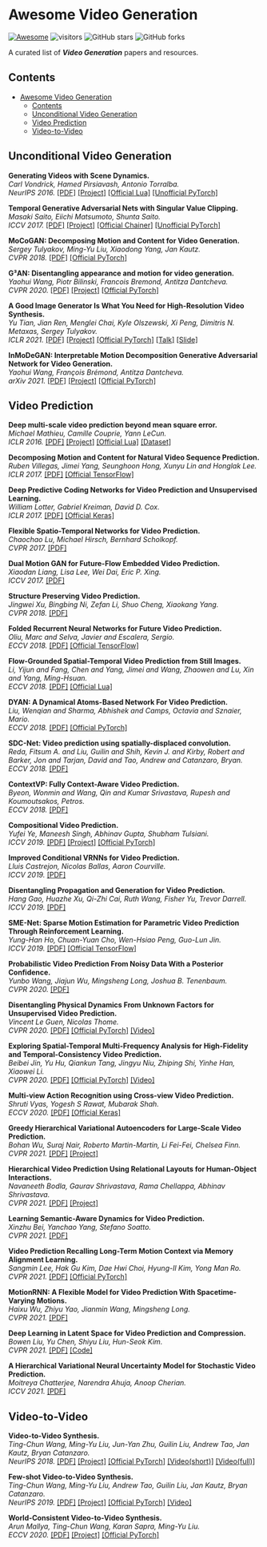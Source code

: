 # Awesome Video Generation

[![Awesome](https://cdn.rawgit.com/sindresorhus/awesome/d7305f38d29fed78fa85652e3a63e154dd8e8829/media/badge.svg)](https://github.com/sindresorhus/awesome)  ![visitors](https://visitor-badge.glitch.me/badge?page_id=Xiefan-Guo/Awesome-Video-Generation) ![GitHub stars](https://img.shields.io/github/stars/Xiefan-Guo/Awesome-Video-Generation?color=green)  ![GitHub forks](https://img.shields.io/github/forks/Xiefan-Guo/Awesome-Video-Generation?color=9cf)

A curated list of ***Video Generation*** papers and resources.

## Contents

- [Awesome Video Generation](#awesome-video-generation)
  - [Contents](#contents)
  - [Unconditional Video Generation](#unconditional-video-generation)
  - [Video Prediction](#video-prediction)
  - [Video-to-Video](#video-to-video)

## Unconditional Video Generation

**Generating Videos with Scene Dynamics.**<br>
*Carl Vondrick, Hamed Pirsiavash, Antonio Torralba.*<br>
*NeurIPS 2016.* [[PDF]](http://www.cs.columbia.edu/~vondrick/tinyvideo/paper.pdf) [[Project]](http://www.cs.columbia.edu/~vondrick/tinyvideo/) [[Official Lua]](https://github.com/cvondrick/videogan) [[Unofficial PyTorch]](https://github.com/batsa003/videogan)

**Temporal Generative Adversarial Nets with Singular Value Clipping.**<br>
*Masaki Saito, Eiichi Matsumoto, Shunta Saito.*<br>
*ICCV 2017.* [[PDF]](https://arxiv.org/pdf/1611.06624.pdf) [[Project]](https://pfnet-research.github.io/tgan/) [[Official Chainer]](https://github.com/pfnet-research/tgan) [[Unofficial PyTorch]](https://github.com/proceduralia/tgan-pytorch)

**MoCoGAN: Decomposing Motion and Content for Video Generation.**<br>
*Sergey Tulyakov, Ming-Yu Liu, Xiaodong Yang, Jan Kautz.*<br>
*CVPR 2018.* [[PDF]](https://arxiv.org/pdf/1707.04993.pdf) [[Official PyTorch]](https://github.com/sergeytulyakov/mocogan)

**G³AN:  Disentangling appearance and motion for video generation.**<br>
*Yaohui Wang, Piotr Bilinski, Francois Bremond, Antitza Dantcheva.*<br>
*CVPR 2020.* [[PDF]](https://arxiv.org/pdf/1912.05523.pdf) [[Project]](https://wyhsirius.github.io/G3AN/) [[Official PyTorch]](https://github.com/wyhsirius/g3an-project)

**A Good Image Generator Is What You Need for High-Resolution Video Synthesis.**<br>
*Yu Tian, Jian Ren, Menglei Chai, Kyle Olszewski, Xi Peng, Dimitris N. Metaxas, Sergey Tulyakov.*<br>
*ICLR 2021.* [[PDF]](https://arxiv.org/pdf/2104.15069.pdf) [[Project]](https://bluer555.github.io/MoCoGAN-HD/) [[Official PyTorch]](https://github.com/snap-research/MoCoGAN-HD) [[Talk]](https://papertalk.org/papertalks/29015) [[Slide]](https://iclr.cc/media/Slides/iclr/2021/virtual(03-08-00)-03-08-00UTC-2810-a_good_image.pdf)

**InMoDeGAN: Interpretable Motion Decomposition Generative Adversarial Network for Video Generation.**<br>
*Yaohui Wang, François Brémond, Antitza Dantcheva.*<br>
*arXiv 2021.* [[PDF]](https://arxiv.org/pdf/2101.03049.pdf) [[Project]](https://wyhsirius.github.io/InMoDeGAN/) [[Official PyTorch]](https://github.com/wyhsirius/InMoDeGAN-project)

## Video Prediction

**Deep multi-scale video prediction beyond mean square error.**<br>
*Michael Mathieu, Camille Couprie, Yann LeCun.*<br>
*ICLR 2016.* [[PDF]](https://arxiv.org/pdf/1511.05440.pdf) [[Project]](https://cs.nyu.edu/~mathieu/iclr2016.html) [[Official Lua]](https://github.com/coupriec/VideoPredictionICLR2016) [[Dataset]](http://perso.esiee.fr/~coupriec/MathieuICLR16TestCode.zip)

**Decomposing Motion and Content for Natural Video Sequence Prediction.**<br>
*Ruben Villegas, Jimei Yang, Seunghoon Hong, Xunyu Lin and Honglak Lee.*<br>
*ICLR 2017.* [[PDF]](https://openreview.net/pdf?id=rkEFLFqee) [[Official TensorFlow]](https://github.com/rubenvillegas/iclr2017mcnet)

**Deep Predictive Coding Networks for Video Prediction and Unsupervised Learning.**<br>
*William Lotter, Gabriel Kreiman, David D. Cox.*<br>
*ICLR 2017.* [[PDF]](https://arxiv.org/pdf/1605.08104.pdf) [[Official Keras]](https://github.com/coxlab/prednet)

**Flexible Spatio-Temporal Networks for Video Prediction.**<br>
*Chaochao Lu, Michael Hirsch, Bernhard Scholkopf.*<br>
*CVPR 2017.* [[PDF]](https://openaccess.thecvf.com/content_cvpr_2017/papers/Lu_Flexible_Spatio-Temporal_Networks_CVPR_2017_paper.pdf)

**Dual Motion GAN for Future-Flow Embedded Video Prediction.**<br>
*Xiaodan Liang, Lisa Lee, Wei Dai, Eric P. Xing.*<br>
*ICCV 2017.* [[PDF]](https://openaccess.thecvf.com/content_ICCV_2017/papers/Liang_Dual_Motion_GAN_ICCV_2017_paper.pdf)

**Structure Preserving Video Prediction.**<br>
*Jingwei Xu, Bingbing Ni, Zefan Li, Shuo Cheng, Xiaokang Yang.*<br>
*CVPR 2018.* [[PDF]](https://openaccess.thecvf.com/content_cvpr_2018/papers/Xu_Structure_Preserving_Video_CVPR_2018_paper.pdf)

**Folded Recurrent Neural Networks for Future Video Prediction.**<br>
*Oliu, Marc and Selva, Javier and Escalera, Sergio.*<br>
*ECCV 2018.* [[PDF]](https://www.ecva.net/papers/eccv_2018/papers_ECCV/papers/Marc_Oliu_Folded_Recurrent_Neural_ECCV_2018_paper.pdf) [[Official TensorFlow]](https://github.com/moliusimon/frnn)

**Flow-Grounded Spatial-Temporal Video Prediction from Still Images.**<br>
*Li, Yijun and Fang, Chen and Yang, Jimei and Wang, Zhaowen and Lu, Xin and Yang, Ming-Hsuan.*<br>
*ECCV 2018.* [[PDF]](https://www.ecva.net/papers/eccv_2018/papers_ECCV/papers/Yijun_Li_Flow-Grounded_Spatial-Temporal_Video_ECCV_2018_paper.pdf) [[Official Lua]](https://github.com/Yijunmaverick/FlowGrounded-VideoPrediction)

**DYAN: A Dynamical Atoms-Based Network For Video Prediction.**<br>
*Liu, Wenqian and Sharma, Abhishek and Camps, Octavia and Sznaier, Mario.*<br>
*ECCV 2018.* [[PDF]](https://www.ecva.net/papers/eccv_2018/papers_ECCV/papers/Wenqian_Liu_DYAN_A_Dynamical_ECCV_2018_paper.pdf) [[Official PyTorch]](https://github.com/liuem607/DYAN)

**SDC-Net: Video prediction using spatially-displaced convolution.**<br>
*Reda, Fitsum A. and Liu, Guilin and Shih, Kevin J. and Kirby, Robert and Barker, Jon and Tarjan, David and Tao, Andrew and Catanzaro, Bryan.*<br>
*ECCV 2018.* [[PDF]](https://www.ecva.net/papers/eccv_2018/papers_ECCV/papers/Fitsum_Reda_SDC-Net_Video_prediction_ECCV_2018_paper.pdf)

**ContextVP: Fully Context-Aware Video Prediction.**<br>
*Byeon, Wonmin and Wang, Qin and Kumar Srivastava, Rupesh and Koumoutsakos, Petros.*<br>
*ECCV 2018.* [[PDF]](https://www.ecva.net/papers/eccv_2018/papers_ECCV/papers/Wonmin_Byeon_ContextVP_Fully_Context-Aware_ECCV_2018_paper.pdf)

**Compositional Video Prediction.**<br>
*Yufei Ye, Maneesh Singh, Abhinav Gupta, Shubham Tulsiani.*<br>
*ICCV 2019.* [[PDF]](https://openaccess.thecvf.com/content_ICCV_2019/papers/Ye_Compositional_Video_Prediction_ICCV_2019_paper.pdf) [[Project]](https://judyye.github.io/CVP/) [[Official PyTorch]](https://github.com/JudyYe/CVP)

**Improved Conditional VRNNs for Video Prediction.**<br>
*Lluis Castrejon, Nicolas Ballas, Aaron Courville.*<br>
*ICCV 2019.* [[PDF]](https://openaccess.thecvf.com/content_ICCV_2019/papers/Castrejon_Improved_Conditional_VRNNs_for_Video_Prediction_ICCV_2019_paper.pdf)

**Disentangling Propagation and Generation for Video Prediction.**<br>
*Hang Gao, Huazhe Xu, Qi-Zhi Cai, Ruth Wang, Fisher Yu, Trevor Darrell.*<br>
*ICCV 2019.* [[PDF]](https://openaccess.thecvf.com/content_ICCV_2019/papers/Gao_Disentangling_Propagation_and_Generation_for_Video_Prediction_ICCV_2019_paper.pdf)

**SME-Net: Sparse Motion Estimation for Parametric Video Prediction Through Reinforcement Learning.**<br>
*Yung-Han Ho, Chuan-Yuan Cho, Wen-Hsiao Peng, Guo-Lun Jin.*<br>
*ICCV 2019.* [[PDF]](https://openaccess.thecvf.com/content_ICCV_2019/papers/Ho_SME-Net_Sparse_Motion_Estimation_for_Parametric_Video_Prediction_Through_Reinforcement_ICCV_2019_paper.pdf) [[Official TensorFlow]](https://github.com/hectorho0409/SME_release)

**Probabilistic Video Prediction From Noisy Data With a Posterior Confidence.**<br>
*Yunbo Wang, Jiajun Wu, Mingsheng Long, Joshua B. Tenenbaum.*<br>
*CVPR 2020.* [[PDF]](https://openaccess.thecvf.com/content_CVPR_2020/papers/Wang_Probabilistic_Video_Prediction_From_Noisy_Data_With_a_Posterior_Confidence_CVPR_2020_paper.pdf)

**Disentangling Physical Dynamics From Unknown Factors for Unsupervised Video Prediction.**<br>
*Vincent Le Guen, Nicolas Thome.*<br>
*CVPR 2020.* [[PDF]](https://openaccess.thecvf.com/content_CVPR_2020/papers/Le_Guen_Disentangling_Physical_Dynamics_From_Unknown_Factors_for_Unsupervised_Video_Prediction_CVPR_2020_paper.pdf) [[Official PyTorch]](https://github.com/vincent-leguen/PhyDNet) [[Video]](https://www.youtube.com/watch?v=_edOGTNSC1U)

**Exploring Spatial-Temporal Multi-Frequency Analysis for High-Fidelity and Temporal-Consistency Video Prediction.**<br>
*Beibei Jin, Yu Hu, Qiankun Tang, Jingyu Niu, Zhiping Shi, Yinhe Han, Xiaowei Li.*<br>
*CVPR 2020.* [[PDF]](https://openaccess.thecvf.com/content_CVPR_2020/papers/Jin_Exploring_Spatial-Temporal_Multi-Frequency_Analysis_for_High-Fidelity_and_Temporal-Consistency_Video_Prediction_CVPR_2020_paper.pdf) [[Official PyTorch]](https://github.com/Bei-Jin/STMFANet) [[Video]](https://www.youtube.com/watch?v=cemetXMOInU)

**Multi-view Action Recognition using Cross-view Video Prediction.**<br>
*Shruti Vyas, Yogesh S Rawat, Mubarak Shah.*<br>
*ECCV 2020.* [[PDF]](https://www.ecva.net/papers/eccv_2020/papers_ECCV/papers/123720426.pdf) [[Official Keras]](https://github.com/svyas23/cross-view-action)

**Greedy Hierarchical Variational Autoencoders for Large-Scale Video Prediction.**<br>
*Bohan Wu, Suraj Nair, Roberto Martin-Martin, Li Fei-Fei, Chelsea Finn.*<br>
*CVPR 2021.* [[PDF]](https://openaccess.thecvf.com/content/CVPR2021/papers/Wu_Greedy_Hierarchical_Variational_Autoencoders_for_Large-Scale_Video_Prediction_CVPR_2021_paper.pdf) [[Project]](https://sites.google.com/view/ghvae)

**Hierarchical Video Prediction Using Relational Layouts for Human-Object Interactions.**<br>
*Navaneeth Bodla, Gaurav Shrivastava, Rama Chellappa, Abhinav Shrivastava.*<br>
*CVPR 2021.* [[PDF]](https://openaccess.thecvf.com/content/CVPR2021/papers/Bodla_Hierarchical_Video_Prediction_Using_Relational_Layouts_for_Human-Object_Interactions_CVPR_2021_paper.pdf) [[Project]](https://horn-video.github.io/)

**Learning Semantic-Aware Dynamics for Video Prediction.**<br>
*Xinzhu Bei, Yanchao Yang, Stefano Soatto.*<br>
*CVPR 2021.* [[PDF]](https://openaccess.thecvf.com/content/CVPR2021/papers/Bei_Learning_Semantic-Aware_Dynamics_for_Video_Prediction_CVPR_2021_paper.pdf)

**Video Prediction Recalling Long-Term Motion Context via Memory Alignment Learning.**<br>
*Sangmin Lee, Hak Gu Kim, Dae Hwi Choi, Hyung-Il Kim, Yong Man Ro.*<br>
*CVPR 2021.* [[PDF]](https://openaccess.thecvf.com/content/CVPR2021/papers/Lee_Video_Prediction_Recalling_Long-Term_Motion_Context_via_Memory_Alignment_Learning_CVPR_2021_paper.pdf) [[Official PyTorch]](https://github.com/sangmin-git/LMC-Memory)

**MotionRNN: A Flexible Model for Video Prediction With Spacetime-Varying Motions.**<br>
*Haixu Wu, Zhiyu Yao, Jianmin Wang, Mingsheng Long.*<br>
*CVPR 2021.* [[PDF]](https://openaccess.thecvf.com/content/CVPR2021/papers/Wu_MotionRNN_A_Flexible_Model_for_Video_Prediction_With_Spacetime-Varying_Motions_CVPR_2021_paper.pdf)

**Deep Learning in Latent Space for Video Prediction and Compression.**<br>
*Bowen Liu, Yu Chen, Shiyu Liu, Hun-Seok Kim.*<br>
*CVPR 2021.* [[PDF]](https://openaccess.thecvf.com/content/CVPR2021/papers/Liu_Deep_Learning_in_Latent_Space_for_Video_Prediction_and_Compression_CVPR_2021_paper.pdf) [[Code]](https://github.com/BowenL0218/Video-compression)

**A Hierarchical Variational Neural Uncertainty Model for Stochastic Video Prediction.**<br>
*Moitreya Chatterjee, Narendra Ahuja, Anoop Cherian.*<br>
*ICCV 2021.* [[PDF]](https://openaccess.thecvf.com/content/ICCV2021/papers/Chatterjee_A_Hierarchical_Variational_Neural_Uncertainty_Model_for_Stochastic_Video_Prediction_ICCV_2021_paper.pdf)

## Video-to-Video

**Video-to-Video Synthesis.**<br>
*Ting-Chun Wang, Ming-Yu Liu, Jun-Yan Zhu, Guilin Liu, Andrew Tao, Jan Kautz, Bryan Catanzaro.*<br>
*NeurIPS 2018.* [[PDF]](https://tcwang0509.github.io/vid2vid/paper_vid2vid.pdf) [[Project]](https://tcwang0509.github.io/vid2vid/) [[Official PyTorch]](https://github.com/NVIDIA/vid2vid) [[Video(short)]](https://www.youtube.com/watch?v=5zlcXTCpQqM) [[Video(full)]](https://www.youtube.com/watch?v=GrP_aOSXt5U)

**Few-shot Video-to-Video Synthesis.**<br>
*Ting-Chun Wang, Ming-Yu Liu, Andrew Tao, Guilin Liu, Jan Kautz, Bryan Catanzaro.*<br>
*NeurIPS 2019.* [[PDF]](https://arxiv.org/pdf/1910.12713.pdf) [[Project]](https://nvlabs.github.io/few-shot-vid2vid/) [[Official PyTorch]](https://github.com/NVLabs/few-shot-vid2vid) [[Video]](https://www.youtube.com/watch?v=8AZBuyEuDqc)

**World-Consistent Video-to-Video Synthesis.**<br>
*Arun Mallya, Ting-Chun Wang, Karan Sapra, Ming-Yu Liu.*<br>
*ECCV 2020.* [[PDF]](https://nvlabs.github.io/wc-vid2vid/files/wc-vid2vid.pdf) [[Project]](https://nvlabs.github.io/wc-vid2vid/) [[Official PyTorch]](https://github.com/NVlabs/imaginaire)


